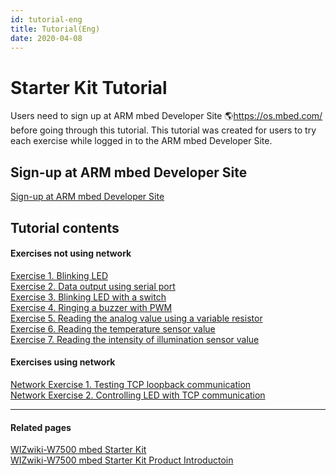 ```yaml
---
id: tutorial-eng
title: Tutorial(Eng)
date: 2020-04-08
---
```


# Starter Kit Tutorial

Users need to sign up at ARM mbed Developer Site
🌎https://os.mbed.com/ before going through this tutorial. This
tutorial was created for users to try each exercise while logged in to
the ARM mbed Developer Site.


## Sign-up at ARM mbed Developer Site

[Sign-up at ARM mbed Developer Site](./Sign-up-at-ARM-mbed-Eng.md)  


## Tutorial contents

#### Exercises not using network

[Exercise 1. Blinking LED](./Exercise-1.LED-Eng.md)  
[Exercise 2. Data output using serial port](./Exercise-2.Serial-port-Eng.md)  
[Exercise 3. Blinking LED with a switch](./Exercise-3.Switch-Eng.md)  
[Exercise 4. Ringing a buzzer with PWM](./Exercise-4.PWM-Eng.md)  
[Exercise 5. Reading the analog value using a variable resistor](./Exercise-5.Variable-resistor-Eng.md)  
[Exercise 6. Reading the temperature sensor value](./Exercise-6.Temperature-sensor-Eng.md)  
[Exercise 7. Reading the intensity of illumination sensor value](./Exercise-7.Photoresistor-Eng.md)  


#### Exercises using network

[Network Exercise 1. Testing TCP loopback communication](./Network-Exercise-2.LED-with-TCP-Eng.md)  
[Network Exercise 2. Controlling LED with TCP communication](./Network-Exercise-2.LED-with-TCP-Eng.md)  

-----

#### Related pages

[WIZwiki-W7500 mbed Starter Kit](./WIZwiki-W7500-Mbed-Starter-Kit.md)  
[WIZwiki-W7500 mbed Starter Kit Product Introductoin](./Product-Information-Eng.md)
